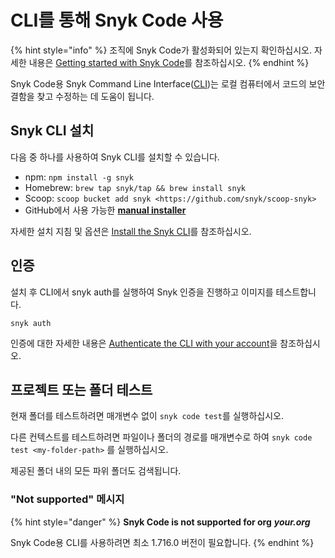 # CLI를 통해 Snyk Code 사용

{% hint style="info" %}
조직에 Snyk Code가 활성화되어 있는지 확인하십시오. 자세한 내용은 [Getting started with Snyk Code](../getting-started-with-snyk-code.md#stage-1-enable-snyk-code)를 참조하십시오.
{% endhint %}

Snyk Code용 Snyk Command Line Interface([CLI](../../../features/snyk-cli/))는 로컬 컴퓨터에서 코드의 보안 결함을 찾고 수정하는 데 도움이 됩니다.

## Snyk CLI 설치

다음 중 하나를 사용하여 Snyk CLI를 설치할 수 있습니다.

* npm: `npm install -g snyk`
* Homebrew: `brew tap snyk/tap && brew install snyk`
* Scoop: `scoop bucket add snyk <https://github.com/snyk/scoop-snyk>`
* GitHub에서 사용 가능한 [**manual installer**](https://github.com/snyk/snyk/releases)

자세한 설치 지침 및 옵션은 [Install the Snyk CLI](../../../features/snyk-cli/install-the-snyk-cli/)를 참조하십시오.

## 인증

설치 후 CLI에서 snyk auth를 실행하여 Snyk 인증을 진행하고 이미지를 테스트합니다.

```
snyk auth
```

인증에 대한 자세한 내용은 [Authenticate the CLI with your account](../../../features/snyk-cli/authenticate-the-cli-with-your-account/)을 참조하십시오.

## 프로젝트 또는 폴더 테스트

현재 폴더를 테스트하려면 매개변수 없이 `snyk code test`를 실행하십시오.

다른 컨텍스트를 테스트하려면 파일이나 폴더의 경로를 매개변수로 하여 `snyk code test <my-folder-path>` 를 실행하십시오.

제공된 폴더 내의 모든 파위 폴더도 검색됩니다.

### "Not supported" 메시지

{% hint style="danger" %}
**Snyk Code is not supported for org** _**your.org**_

Snyk Code용 CLI를 사용하려면 최소 1.716.0 버전이 필요합니다.
{% endhint %}
